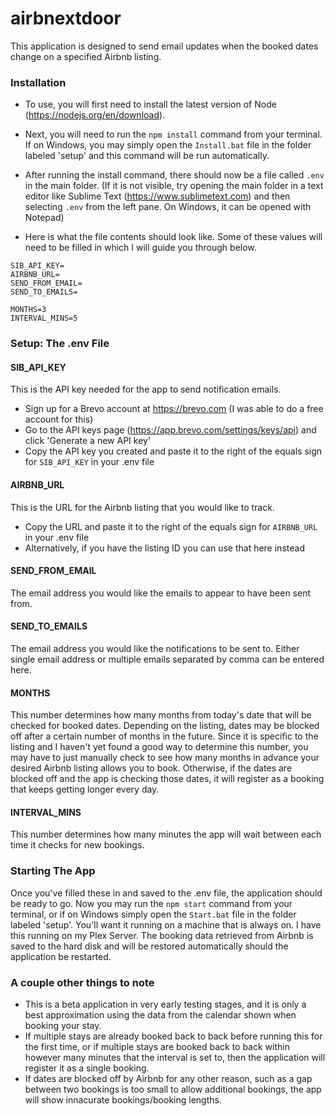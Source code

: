 # airbnextdoor

This application is designed to send email updates when the booked dates change on a specified Airbnb listing.

### Installation

- To use, you will first need to install the latest version of Node (https://nodejs.org/en/download).

- Next, you will need to run the `npm install` command from your terminal. If on Windows, you may simply open the `Install.bat` file in the folder labeled 'setup' and this command will be run automatically.

- After running the install command, there should now be a file called `.env` in the main folder. (If it is not visible, try opening the main folder in a text editor like Sublime Text (https://www.sublimetext.com) and then selecting `.env` from the left pane. On Windows, it can be opened with Notepad)

- Here is what the file contents should look like. Some of these values will need to be filled in which I will guide you through below.

```
SIB_API_KEY=
AIRBNB_URL=
SEND_FROM_EMAIL=
SEND_TO_EMAILS=

MONTHS=3
INTERVAL_MINS=5
```

### Setup: The .env File

#### SIB_API_KEY

This is the API key needed for the app to send notification emails.

- Sign up for a Brevo account at https://brevo.com (I was able to do a free account for this)
- Go to the API keys page (https://app.brevo.com/settings/keys/api) and click 'Generate a new API key'
- Copy the API key you created and paste it to the right of the equals sign for `SIB_API_KEY` in your .env file

#### AIRBNB_URL

This is the URL for the Airbnb listing that you would like to track.

- Copy the URL and paste it to the right of the equals sign for `AIRBNB_URL` in your .env file
- Alternatively, if you have the listing ID you can use that here instead

#### SEND_FROM_EMAIL

The email address you would like the emails to appear to have been sent from.

#### SEND_TO_EMAILS

The email address you would like the notifications to be sent to. Either single email address or multiple emails separated by comma can be entered here.

#### MONTHS

This number determines how many months from today's date that will be checked for booked dates. Depending on the listing, dates may be blocked off after a certain number of months in the future. Since it is specific to the listing and I haven't yet found a good way to determine this number, you may have to just manually check to see how many months in advance your desired Airbnb listing allows you to book. Otherwise, if the dates are blocked off and the app is checking those dates, it will register as a booking that keeps getting longer every day.

#### INTERVAL_MINS

This number determines how many minutes the app will wait between each time it checks for new bookings.

### Starting The App

Once you've filled these in and saved to the .env file, the application should be ready to go. Now you may run the `npm start` command from your terminal, or if on Windows simply open the `Start.bat` file in the folder labeled 'setup'. You'll want it running on a machine that is always on. I have this running on my Plex Server. The booking data retrieved from Airbnb is saved to the hard disk and will be restored automatically should the application be restarted.

### A couple other things to note

- This is a beta application in very early testing stages, and it is only a best approximation using the data from the calendar shown when booking your stay.
- If multiple stays are already booked back to back before running this for the first time, or if multiple stays are booked back to back within however many minutes that the interval is set to, then the application will register it as a single booking.
- If dates are blocked off by Airbnb for any other reason, such as a gap between two bookings is too small to allow additional bookings, the app will show innacurate bookings/booking lengths.
